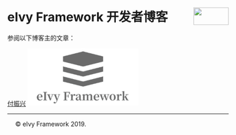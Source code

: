 # <div style="height:40px"><div style="float:left">eIvy Framework 开发者博客</div> <div style="float:right"><img width="80" height="40" src="../Logo.png"></img></div></div>

参阅以下博客主的文章：

[付振兴](付振兴/Index.html)
<img src="../Photo/Logo.png"/>

---
&emsp; &copy; eIvy Framework 2019.
